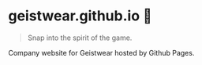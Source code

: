 # geistwear.github.io :football:

> Snap into the spirit of the game.

Company website for Geistwear hosted by Github Pages.
